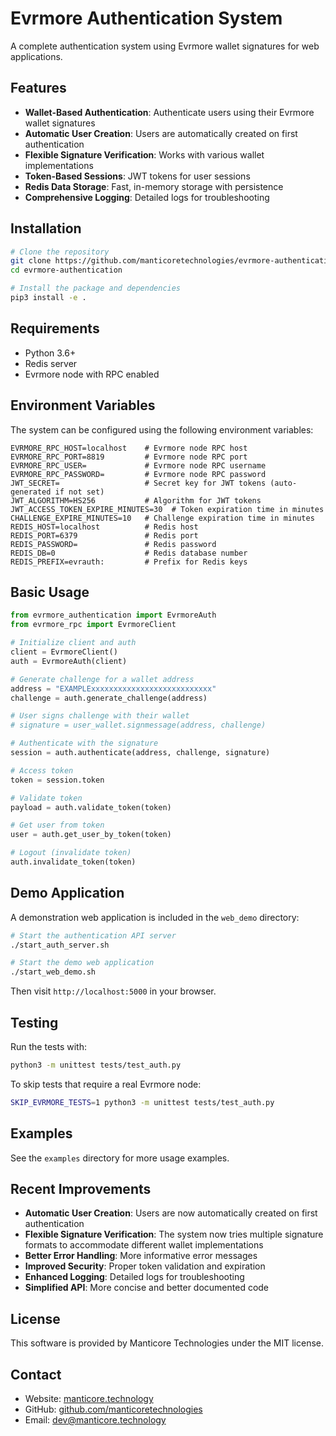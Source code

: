 # Evrmore Authentication System

A complete authentication system using Evrmore wallet signatures for web applications.

## Features

- **Wallet-Based Authentication**: Authenticate users using their Evrmore wallet signatures
- **Automatic User Creation**: Users are automatically created on first authentication
- **Flexible Signature Verification**: Works with various wallet implementations
- **Token-Based Sessions**: JWT tokens for user sessions
- **Redis Data Storage**: Fast, in-memory storage with persistence
- **Comprehensive Logging**: Detailed logs for troubleshooting

## Installation

```bash
# Clone the repository
git clone https://github.com/manticoretechnologies/evrmore-authentication.git
cd evrmore-authentication

# Install the package and dependencies
pip3 install -e .
```

## Requirements

- Python 3.6+
- Redis server
- Evrmore node with RPC enabled

## Environment Variables

The system can be configured using the following environment variables:

```
EVRMORE_RPC_HOST=localhost    # Evrmore node RPC host
EVRMORE_RPC_PORT=8819         # Evrmore node RPC port
EVRMORE_RPC_USER=             # Evrmore node RPC username
EVRMORE_RPC_PASSWORD=         # Evrmore node RPC password
JWT_SECRET=                   # Secret key for JWT tokens (auto-generated if not set)
JWT_ALGORITHM=HS256           # Algorithm for JWT tokens
JWT_ACCESS_TOKEN_EXPIRE_MINUTES=30  # Token expiration time in minutes
CHALLENGE_EXPIRE_MINUTES=10   # Challenge expiration time in minutes
REDIS_HOST=localhost          # Redis host
REDIS_PORT=6379               # Redis port
REDIS_PASSWORD=               # Redis password
REDIS_DB=0                    # Redis database number
REDIS_PREFIX=evrauth:         # Prefix for Redis keys
```

## Basic Usage

```python
from evrmore_authentication import EvrmoreAuth
from evrmore_rpc import EvrmoreClient

# Initialize client and auth
client = EvrmoreClient()
auth = EvrmoreAuth(client)

# Generate challenge for a wallet address
address = "EXAMPLExxxxxxxxxxxxxxxxxxxxxxxxxxx"
challenge = auth.generate_challenge(address)

# User signs challenge with their wallet
# signature = user_wallet.signmessage(address, challenge)

# Authenticate with the signature
session = auth.authenticate(address, challenge, signature)

# Access token
token = session.token

# Validate token
payload = auth.validate_token(token)

# Get user from token
user = auth.get_user_by_token(token)

# Logout (invalidate token)
auth.invalidate_token(token)
```

## Demo Application

A demonstration web application is included in the `web_demo` directory:

```bash
# Start the authentication API server
./start_auth_server.sh

# Start the demo web application
./start_web_demo.sh
```

Then visit `http://localhost:5000` in your browser.

## Testing

Run the tests with:

```bash
python3 -m unittest tests/test_auth.py
```

To skip tests that require a real Evrmore node:

```bash
SKIP_EVRMORE_TESTS=1 python3 -m unittest tests/test_auth.py
```

## Examples

See the `examples` directory for more usage examples.

## Recent Improvements

- **Automatic User Creation**: Users are now automatically created on first authentication
- **Flexible Signature Verification**: The system now tries multiple signature formats to accommodate different wallet implementations
- **Better Error Handling**: More informative error messages
- **Improved Security**: Proper token validation and expiration
- **Enhanced Logging**: Detailed logs for troubleshooting
- **Simplified API**: More concise and better documented code

## License

This software is provided by Manticore Technologies under the MIT license.

## Contact

- Website: [manticore.technology](https://manticore.technology)
- GitHub: [github.com/manticoretechnologies](https://github.com/manticoretechnologies)
- Email: dev@manticore.technology 